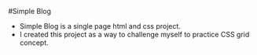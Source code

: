 #Simple Blog

- Simple Blog is a single page html and css project.
- I created this project as a way to challenge myself to practice CSS grid concept.
